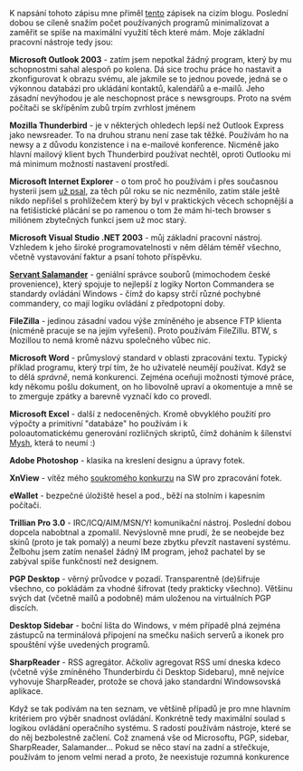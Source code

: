 <!-- dcterms:identifier = riderweblog#196 -->
<!-- dcterms:title = S čím kdo zachází... po koňsku -->
<!-- dcterms:abstract = K napsání tohoto zápisu mne přiměl tento zápisek na cizím blogu. Poslední dobou se cíleně snažím počet používaných programů minimalizovat a zaměřit se spíše na maximální využití těch které mám. -->
<!-- np9:categoryId = 1 -->
<!-- x4w:category = Koně -->
<!-- np9:authorId = 1 -->
<!-- np9:authorEmail = michal.valasek@altairis.cz -->
<!-- dcterms:creator = Michal Altair Valášek -->
<!-- dcterms:created = 2005-02-20T01:33:49.527+01:00 -->
<!-- dcterms:date = 2005-02-20T01:33:49.527+01:00 -->

K napsání tohoto zápisu mne přiměl [tento](http://jandudik.bloguje.cz/116267_item.php) zápisek na cizím blogu. Poslední dobou se cíleně snažím počet používaných programů minimalizovat a zaměřit se spíše na maximální využití těch které mám. Moje základní pracovní nástroje tedy jsou:

**Microsoft Outlook 2003** - zatím jsem nepotkal žádný program, který by mu schopnostmi sahal alespoň po kolena. Dá sice trochu práce ho nastavit a zkonfigurovat k obrazu svému, ale jakmile se to jednou povede, jedná se o výkonnou databázi pro ukládání kontaktů, kalendářů a e-mailů. Jeho zásadní nevýhodou je ale neschopnost práce s newsgroups. Proto na svém počítači se skřípěním zubů trpím zvrhlost jménem

**Mozilla Thunderbird** - je v některých ohledech lepší než Outlook Express jako newsreader. To na druhou stranu není zase tak těžké. Používám ho na newsy a z důvodu konzistence i na e-mailové konference. Nicméně jako hlavní mailový klient bych Thunderbird používat nechtěl, oproti Outlooku mi má minimum možností nastavení prostředí.

**Microsoft Internet Explorer** - o tom proč ho používám i přes současnou hysterii jsem [už psal](/entry/article-20040510.aspx#032242), za těch půl roku se nic nezměnilo, zatím stále ještě nikdo nepřišel s prohlížečem který by byl v praktických věcech schopnější a na fetišistické plácání se po ramenou o tom že mám hi-tech browser s miliónem zbytečných funkcí jsem už moc starý.

**Microsoft Visual Studio .NET 2003** - můj základní pracovní nástroj. Vzhledem k jeho široké programovatelnosti v něm dělám téměř všechno, včetně vystavování faktur a psaní tohoto příspěvku.

**[Servant Salamander](http://www.altap.cz/)** - geniální správce souborů (mimochodem české provenience), který spojuje to nejlepší z logiky Norton Commandera se standardy ovládání Windows - čímž do kapsy strčí různé pochybné commandery, co mají logiku ovládání z předpotopní doby.

**FileZilla** - jedinou zásadní vadou výše zmíněného je absence FTP klienta (nicméně pracuje se na jejím vyřešení). Proto používám FileZillu. BTW, s Mozillou to nemá kromě názvu společného vůbec nic.

**Microsoft Word** - průmyslový standard v oblasti zpracování textu. Typický příklad programu, který trpí tím, že ho uživatelé neumějí používat. Když se to dělá *správně*, nemá konkurenci. Zejména oceňuji možnosti týmové práce, kdy někomu pošlu dokument, on ho libovolně upraví a okomentuje a mně se to zmerguje zpátky a barevně vyznačí kdo co provedl.

**Microsoft Excel** - další z nedoceněných. Kromě obvyklého použití pro výpočty a primitivní "databáze" ho používám i k poloautomatickému generování rozličných skriptů, čímž doháním k šílenství [Mysh](http://www.bestijka.cz/), která to neumí :)

**Adobe Photoshop** - klasika na kreslení designu a úpravy fotek.

**XnView** - vítěz mého [soukromého konkurzu](/entry/article-20041029.aspx) na SW pro zpracování fotek.

**eWallet** - bezpečné úložiště hesel a pod., běží na stolním i kapesním počítači.

**Trillian Pro 3.0** - IRC/ICQ/AIM/MSN/Y! komunikační nástroj. Poslední dobou dopcela nabobtnal a zpomalil. Nevýslovně mne prudí, že se neobejde bez skinů (proto je tak pomalý) a neumí beze zbytku převzít nastavení systému. Želbohu jsem zatím nenašel žádný IM program, jehož pachatel by se zabýval spíše funkčností než designem.

**PGP Desktop** - věrný průvodce v pozadí. Transparentně (de)šifruje všechno, co pokládám za vhodné šifrovat (tedy prakticky všechno). Většinu svých dat (včetně mailů a podobně) mám uloženou na virtuálních PGP discích.

**Desktop Sidebar** - boční lišta do Windows, v mém případě plná zejména zástupců na terminálová připojení na smečku našich serverů a ikonek pro spouštění výše uvedených programů.

**SharpReader** - RSS agregátor. Ačkoliv agregovat RSS umí dneska kdeco (včetně výše zmíněného Thunderbirdu či Desktop Sidebaru), mně nejvíce vyhovuje SharpReader, protože se chová jako standardní Windowsovská aplikace.

Když se tak podívám na ten seznam, ve většině případů je pro mne hlavním kritériem pro výběr snadnost ovládání. Konkrétně tedy maximální soulad s logikou ovládání operačního systému. S radostí používám nástroje, které se do něj bezbolestně začlení. Což znamená vše od Microsoftu, PGP, sidebar, SharpReader, Salamander... Pokud se něco staví na zadní a střečkuje, používám to jenom velmi nerad a proto, že neexistuje rozumná konkurence